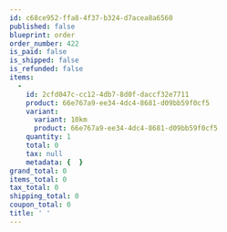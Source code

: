 ```yaml
---
id: c68ce952-ffa8-4f37-b324-d7acea8a6560
published: false
blueprint: order
order_number: 422
is_paid: false
is_shipped: false
is_refunded: false
items:
  -
    id: 2cfd047c-cc12-4db7-8d0f-daccf32e7711
    product: 66e767a9-ee34-4dc4-8681-d09bb59f0cf5
    variant:
      variant: 10km
      product: 66e767a9-ee34-4dc4-8681-d09bb59f0cf5
    quantity: 1
    total: 0
    tax: null
    metadata: {  }
grand_total: 0
items_total: 0
tax_total: 0
shipping_total: 0
coupon_total: 0
title: ' '
---
```


